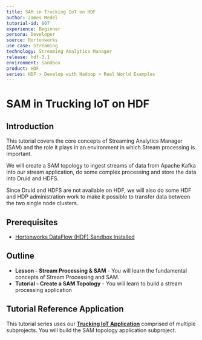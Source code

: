 ```yaml
---
title: SAM in Trucking IoT on HDF
author: James Medel
tutorial-id: 807
experience: Beginner
persona: Developer
source: Hortonworks
use case: Streaming
technology: Streaming Analytics Manager
release: hdf-3.1
environment: Sandbox
product: HDF
series: HDF > Develop with Hadoop > Real World Examples
---
```


# SAM in Trucking IoT on HDF

## Introduction

This tutorial covers the core concepts of Streaming Analytics Manager (SAM) and the role it plays in an environment in which Stream processing is important.

We will create a SAM topology to ingest streams of data from Apache Kafka into our stream application, do some complex processing and store the data into Druid and HDFS.

Since Druid and HDFS are not available on HDF, we will also do some HDF and HDP administration work to make it possible to transfer data between the two single node clusters.

## Prerequisites

- [Hortonworks DataFlow (HDF) Sandbox Installed](https://hortonworks.com/downloads/#sandbox)

## Outline

- **Lesson - Stream Processing & SAM** - You will learn the fundamental concepts of Stream Processing and SAM.
- **Tutorial - Create a SAM Topology** - You will learn to build a stream processing application

## Tutorial Reference Application

This tutorial series uses our **[Trucking IoT Application](https://github.com/orendain/trucking-iot/tree/hadoop-summit-2017)** comprised of multiple subprojects. You will build the SAM topology application subproject.
